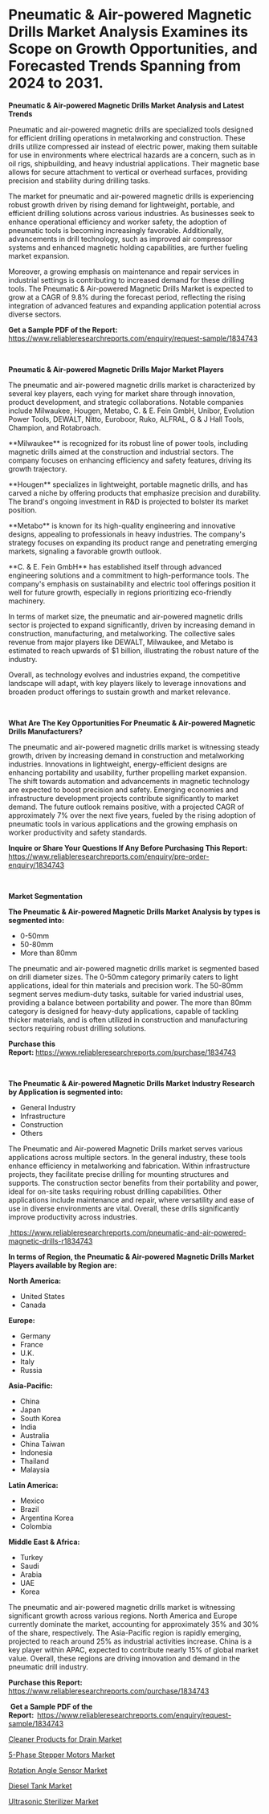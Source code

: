 <p><h1>Pneumatic & Air-powered Magnetic Drills Market Analysis Examines its Scope on Growth Opportunities, and Forecasted Trends Spanning from 2024 to 2031.</h1></p><p><strong>Pneumatic & Air-powered Magnetic Drills Market Analysis and Latest Trends</strong></p>
<p><p>Pneumatic and air-powered magnetic drills are specialized tools designed for efficient drilling operations in metalworking and construction. These drills utilize compressed air instead of electric power, making them suitable for use in environments where electrical hazards are a concern, such as in oil rigs, shipbuilding, and heavy industrial applications. Their magnetic base allows for secure attachment to vertical or overhead surfaces, providing precision and stability during drilling tasks.</p><p>The market for pneumatic and air-powered magnetic drills is experiencing robust growth driven by rising demand for lightweight, portable, and efficient drilling solutions across various industries. As businesses seek to enhance operational efficiency and worker safety, the adoption of pneumatic tools is becoming increasingly favorable. Additionally, advancements in drill technology, such as improved air compressor systems and enhanced magnetic holding capabilities, are further fueling market expansion.</p><p>Moreover, a growing emphasis on maintenance and repair services in industrial settings is contributing to increased demand for these drilling tools. The Pneumatic & Air-powered Magnetic Drills Market is expected to grow at a CAGR of 9.8% during the forecast period, reflecting the rising integration of advanced features and expanding application potential across diverse sectors.</p></p>
<p><strong>Get a Sample PDF of the Report:&nbsp;</strong> <a href="https://www.reliableresearchreports.com/enquiry/request-sample/1834743?utm_campaign=9&utm_medium=2&utm_source=Github&utm_content=ia&utm_term=19102024&utm_id=pneumatic-air-powered-magnetic-drills">https://www.reliableresearchreports.com/enquiry/request-sample/1834743</a></p>
<p>&nbsp;</p>
<p><strong>Pneumatic & Air-powered Magnetic Drills Major Market Players</strong></p>
<p><p>The pneumatic and air-powered magnetic drills market is characterized by several key players, each vying for market share through innovation, product development, and strategic collaborations. Notable companies include Milwaukee, Hougen, Metabo, C. & E. Fein GmbH, Unibor, Evolution Power Tools, DEWALT, Nitto, Euroboor, Ruko, ALFRAL, G & J Hall Tools, Champion, and Rotabroach.</p><p>**Milwaukee** is recognized for its robust line of power tools, including magnetic drills aimed at the construction and industrial sectors. The company focuses on enhancing efficiency and safety features, driving its growth trajectory.</p><p>**Hougen** specializes in lightweight, portable magnetic drills, and has carved a niche by offering products that emphasize precision and durability. The brand's ongoing investment in R&D is projected to bolster its market position.</p><p>**Metabo** is known for its high-quality engineering and innovative designs, appealing to professionals in heavy industries. The company's strategy focuses on expanding its product range and penetrating emerging markets, signaling a favorable growth outlook.</p><p>**C. & E. Fein GmbH** has established itself through advanced engineering solutions and a commitment to high-performance tools. The company's emphasis on sustainability and electric tool offerings position it well for future growth, especially in regions prioritizing eco-friendly machinery.</p><p>In terms of market size, the pneumatic and air-powered magnetic drills sector is projected to expand significantly, driven by increasing demand in construction, manufacturing, and metalworking. The collective sales revenue from major players like DEWALT, Milwaukee, and Metabo is estimated to reach upwards of $1 billion, illustrating the robust nature of the industry.</p><p>Overall, as technology evolves and industries expand, the competitive landscape will adapt, with key players likely to leverage innovations and broaden product offerings to sustain growth and market relevance.</p></p>
<p>&nbsp;</p>
<p><strong>What Are The Key Opportunities For Pneumatic & Air-powered Magnetic Drills Manufacturers?</strong></p>
<p><p>The pneumatic and air-powered magnetic drills market is witnessing steady growth, driven by increasing demand in construction and metalworking industries. Innovations in lightweight, energy-efficient designs are enhancing portability and usability, further propelling market expansion. The shift towards automation and advancements in magnetic technology are expected to boost precision and safety. Emerging economies and infrastructure development projects contribute significantly to market demand. The future outlook remains positive, with a projected CAGR of approximately 7% over the next five years, fueled by the rising adoption of pneumatic tools in various applications and the growing emphasis on worker productivity and safety standards.</p></p>
<p><strong>Inquire or Share Your Questions If Any Before Purchasing This Report:</strong> <a href="https://www.reliableresearchreports.com/enquiry/pre-order-enquiry/1834743?utm_campaign=9&utm_medium=2&utm_source=Github&utm_content=ia&utm_term=19102024&utm_id=pneumatic-air-powered-magnetic-drills">https://www.reliableresearchreports.com/enquiry/pre-order-enquiry/1834743</a></p>
<p>&nbsp;</p>
<p><strong>Market Segmentation</strong></p>
<p><strong>The Pneumatic & Air-powered Magnetic Drills Market Analysis by types is segmented into:</strong></p>
<p><ul><li>0-50mm</li><li>50-80mm</li><li>More than 80mm</li></ul></p>
<p><p>The pneumatic and air-powered magnetic drills market is segmented based on drill diameter sizes. The 0-50mm category primarily caters to light applications, ideal for thin materials and precision work. The 50-80mm segment serves medium-duty tasks, suitable for varied industrial uses, providing a balance between portability and power. The more than 80mm category is designed for heavy-duty applications, capable of tackling thicker materials, and is often utilized in construction and manufacturing sectors requiring robust drilling solutions.</p></p>
<p><strong>Purchase this Report:&nbsp;</strong><a href="https://www.reliableresearchreports.com/purchase/1834743?utm_campaign=9&utm_medium=2&utm_source=Github&utm_content=ia&utm_term=19102024&utm_id=pneumatic-air-powered-magnetic-drills">https://www.reliableresearchreports.com/purchase/1834743</a></p>
<p>&nbsp;</p>
<p><strong>The Pneumatic & Air-powered Magnetic Drills Market Industry Research by Application is segmented into:</strong></p>
<p><ul><li>General Industry</li><li>Infrastructure</li><li>Construction</li><li>Others</li></ul></p>
<p><p>The Pneumatic and Air-powered Magnetic Drills market serves various applications across multiple sectors. In the general industry, these tools enhance efficiency in metalworking and fabrication. Within infrastructure projects, they facilitate precise drilling for mounting structures and supports. The construction sector benefits from their portability and power, ideal for on-site tasks requiring robust drilling capabilities. Other applications include maintenance and repair, where versatility and ease of use in diverse environments are vital. Overall, these drills significantly improve productivity across industries.</p></p>
<p><a href="https://www.reliableresearchreports.com/pneumatic-and-air-powered-magnetic-drills-r1834743?utm_campaign=9&utm_medium=2&utm_source=Github&utm_content=ia&utm_term=19102024&utm_id=pneumatic-air-powered-magnetic-drills">&nbsp;https://www.reliableresearchreports.com/pneumatic-and-air-powered-magnetic-drills-r1834743</a></p>
<p><strong>In terms of Region, the Pneumatic & Air-powered Magnetic Drills Market Players available by Region are:</strong></p>
<p>
    <p> <strong> North America: </strong>
        <ul>
            <li>United States</li>
            <li>Canada</li>
        </ul>
        </p> 
    <p> <strong> Europe: </strong>
        <ul>
            <li>Germany</li>
            <li>France</li>
            <li>U.K.</li>
            <li>Italy</li>
            <li>Russia</li>
        </ul>
        </p> 
    <p> <strong> Asia-Pacific: </strong>
        <ul>
            <li>China</li>
            <li>Japan</li>
            <li>South Korea</li>
            <li>India</li>
            <li>Australia</li>
            <li>China Taiwan</li>
            <li>Indonesia</li>
            <li>Thailand</li>
            <li>Malaysia</li>
        </ul>
        </p> 
    <p> <strong> Latin America: </strong>
        <ul>
            <li>Mexico</li>
            <li>Brazil</li>
            <li>Argentina Korea</li>
            <li>Colombia</li>
        </ul>
        </p> 
    <p> <strong> Middle East & Africa: </strong>
        <ul>
            <li>Turkey</li>
            <li>Saudi</li>
            <li>Arabia</li>
            <li>UAE</li>
            <li>Korea</li>
        </ul>
    </p>
    </p>
<p><p>The pneumatic and air-powered magnetic drills market is witnessing significant growth across various regions. North America and Europe currently dominate the market, accounting for approximately 35% and 30% of the share, respectively. The Asia-Pacific region is rapidly emerging, projected to reach around 25% as industrial activities increase. China is a key player within APAC, expected to contribute nearly 15% of global market value. Overall, these regions are driving innovation and demand in the pneumatic drill industry.</p></p>
<p><strong>Purchase this Report: </strong><a href="https://www.reliableresearchreports.com/purchase/1834743?utm_campaign=9&utm_medium=2&utm_source=Github&utm_content=ia&utm_term=19102024&utm_id=pneumatic-air-powered-magnetic-drills">https://www.reliableresearchreports.com/purchase/1834743</a></p>
<p>&nbsp;<strong>Get a Sample PDF of the Report:&nbsp;&nbsp;</strong><a href="https://www.reliableresearchreports.com/enquiry/request-sample/1834743?utm_campaign=9&utm_medium=2&utm_source=Github&utm_content=ia&utm_term=19102024&utm_id=pneumatic-air-powered-magnetic-drills">https://www.reliableresearchreports.com/enquiry/request-sample/1834743</a></p>
<p><strong></strong></p>
<p><p><a href="https://github.com/cliffxbwergin/Market-Research-Report-List-1/blob/main/cleaner-products-for-drain-market.md?utm_campaign=9&utm_medium=2&utm_source=Github&utm_content=ia&utm_term=19102024&utm_id=pneumatic-air-powered-magnetic-drills">Cleaner Products for Drain Market</a></p><p><a href="https://github.com/loftinirkaakcsu/Market-Research-Report-List-1/blob/main/5-phase-stepper-motors-market.md?utm_campaign=9&utm_medium=2&utm_source=Github&utm_content=ia&utm_term=19102024&utm_id=pneumatic-air-powered-magnetic-drills">5-Phase Stepper Motors Market</a></p><p><a href="https://www.linkedin.com/pulse/rotation-angle-sensor-market-outlook-share-analysis-growth-fpz8f?utm_campaign=9&utm_medium=2&utm_source=Github&utm_content=ia&utm_term=19102024&utm_id=pneumatic-air-powered-magnetic-drills">Rotation Angle Sensor Market</a></p><p><a href="https://issuu.com/reportprime-2/docs/diesel-tank-market-size-2030.pptx_30a0d147710e96?utm_campaign=9&utm_medium=2&utm_source=Github&utm_content=ia&utm_term=19102024&utm_id=pneumatic-air-powered-magnetic-drills">Diesel Tank Market</a></p><p><a href="https://issuu.com/reportprime-2/docs/ultrasonic-sterilizer-market-size-2_03299067dc639a?utm_campaign=9&utm_medium=2&utm_source=Github&utm_content=ia&utm_term=19102024&utm_id=pneumatic-air-powered-magnetic-drills">Ultrasonic Sterilizer Market</a></p></p>